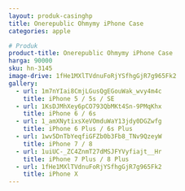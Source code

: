 ```yaml
---
layout: produk-casinghp
title: Onerepublic Ohmymy iPhone Case
categories: apple

# Produk
product-title: Onerepublic Ohmymy iPhone Case
harga: 90000
sku: hn-3145
image-drive: 1fHe1MXlTVdnuFoRjYSfhgGjR7g965Fk2
gallery:
  - url: 1m7nYIai8CmjLGusQgEGouWak_wvy4m4c
    title: iPhone 5 / 5s / SE
  - url: 1KsDJMhXey6pCO793QbMKt4Sn-9PMqKhx
    title: iPhone 6 / 6s
  - url: 1_amXNytixsXeVOmduWaY13jdy0DGZwfg
    title: iPhone 6 Plus / 6s Plus
  - url: 1wv5DnTbYeqfiGFZb0b3Fb8_TNv9QzeyW
    title: iPhone 7 / 8
  - url: 1uiUC-_ZC4ZnmT27dMSJFYVyfiajt__Hr
    title: iPhone 7 Plus / 8 Plus
  - url: 1fHe1MXlTVdnuFoRjYSfhgGjR7g965Fk2
    title: iPhone X
---
```

